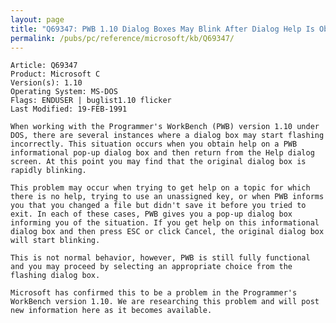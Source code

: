 ```yaml
---
layout: page
title: "Q69347: PWB 1.10 Dialog Boxes May Blink After Dialog Help Is Obtained"
permalink: /pubs/pc/reference/microsoft/kb/Q69347/
---
```


	Article: Q69347
	Product: Microsoft C
	Version(s): 1.10
	Operating System: MS-DOS
	Flags: ENDUSER | buglist1.10 flicker
	Last Modified: 19-FEB-1991
	
	When working with the Programmer's WorkBench (PWB) version 1.10 under
	DOS, there are several instances where a dialog box may start flashing
	incorrectly. This situation occurs when you obtain help on a PWB
	informational pop-up dialog box and then return from the Help dialog
	screen. At this point you may find that the original dialog box is
	rapidly blinking.
	
	This problem may occur when trying to get help on a topic for which
	there is no help, trying to use an unassigned key, or when PWB informs
	you that you changed a file but didn't save it before you tried to
	exit. In each of these cases, PWB gives you a pop-up dialog box
	informing you of the situation. If you get help on this informational
	dialog box and then press ESC or click Cancel, the original dialog box
	will start blinking.
	
	This is not normal behavior, however, PWB is still fully functional
	and you may proceed by selecting an appropriate choice from the
	flashing dialog box.
	
	Microsoft has confirmed this to be a problem in the Programmer's
	WorkBench version 1.10. We are researching this problem and will post
	new information here as it becomes available.
